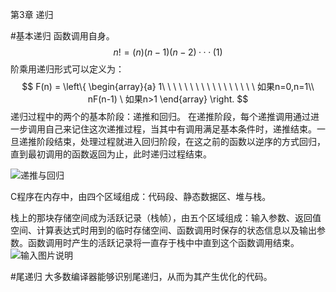 第3章 递归

#基本递归
函数调用自身。
$$
n!=(n)(n-1)(n-2)···(1)
$$
阶乘用递归形式可以定义为：
$$
F(n) = 
\left\{
\begin{array}{a}
1\ \ \ \ \ \ \ \ \ \ \ \ \ \ \ \ \ 如果n=0,n=1\\
nF(n-1) \ 如果n>1
\end{array}
\right.
$$
递归过程中的两个的基本阶段：递推和回归。
在递推阶段，每个递推调用通过进一步调用自己来记住这次递推过程，当其中有调用满足基本条件时，递推结束。一旦递推阶段结束，处理过程就进入回归阶段，在这之前的函数以逆序的方式回归，直到最初调用的函数返回为止，此时递归过程结束。


![递推与回归](https://git.oschina.net/uploads/images/2017/0419/212943_dd0cf9e3_438941.png "递推与回归")

C程序在内存中，由四个区域组成：代码段、静态数据区、堆与栈。

栈上的那块存储空间成为活跃记录（栈帧），由五个区域组成：输入参数、返回值空间、计算表达式时用到的临时存储空间、函数调用时保存的状态信息以及输出参数。函数调用时产生的活跃记录将一直存于栈中中直到这个函数调用结束。
![输入图片说明](https://git.oschina.net/uploads/images/2017/0419/214645_46e04ab5_438941.png "在这里输入图片标题")

#尾递归
大多数编译器能够识别尾递归，从而为其产生优化的代码。



